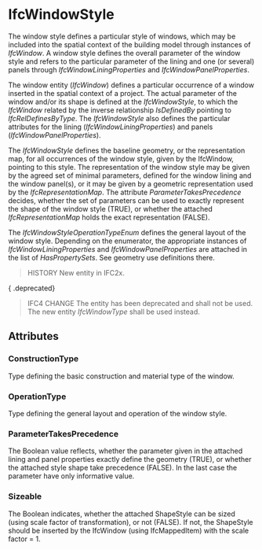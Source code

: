# IfcWindowStyle

The window style defines a particular style of windows, which may be included into the spatial context of the building model through instances of _IfcWindow_. A window style defines the overall parameter of the window style and refers to the particular parameter of the lining and one (or several) panels through _IfcWindowLiningProperties_ and _IfcWindowPanelProperties_.

The window entity (_IfcWindow_) defines a particular occurrence of a window inserted in the spatial context of a project. The actual parameter of the window and/or its shape is defined at the _IfcWindowStyle_, to which the _IfcWindow_ related by the inverse relationship _IsDefinedBy_ pointing to _IfcRelDefinesByType_. The _IfcWindowStyle_ also defines the particular attributes for the lining (_IfcWindowLiningProperties_) and panels (_IfcWindowPanelProperties_).

The _IfcWindowStyle_ defines the baseline geometry, or the representation map, for all occurrences of the window style, given by the IfcWindow, pointing to this style. The representation of the window style may be given by the agreed set of minimal parameters, defined for the window lining and the window panel(s), or it may be given by a geometric representation used by the _IfcRepresentationMap_. The attribute _ParameterTakesPrecedence_ decides, whether the set of parameters can be used to exactly represent the shape of the window style (TRUE), or whether the attached _IfcRepresentationMap_ holds the exact representation (FALSE).

The _IfcWindowStyleOperationTypeEnum_ defines the general layout of the window style. Depending on the enumerator, the appropriate instances of _IfcWindowLiningProperties_ and _IfcWindowPanelProperties_ are attached in the list of _HasPropertySets_. See geometry use definitions there.

> HISTORY  New entity in IFC2x.

{ .deprecated}
> IFC4 CHANGE  The entity has been deprecated and shall not be used. The new entity _IfcWindowType_ shall be used instead.

## Attributes

### ConstructionType
Type defining the basic construction and material type of the window.

### OperationType
Type defining the general layout and operation of the window style.

### ParameterTakesPrecedence
The Boolean value reflects, whether the parameter given in the attached lining and panel properties exactly define the geometry (TRUE), or whether the attached style shape take precedence (FALSE). In the last case the parameter have only informative value.

### Sizeable
The Boolean indicates, whether the attached ShapeStyle can be sized (using scale factor of transformation), or not (FALSE). If not, the ShapeStyle should be inserted by the IfcWindow (using IfcMappedItem) with the scale factor = 1.
